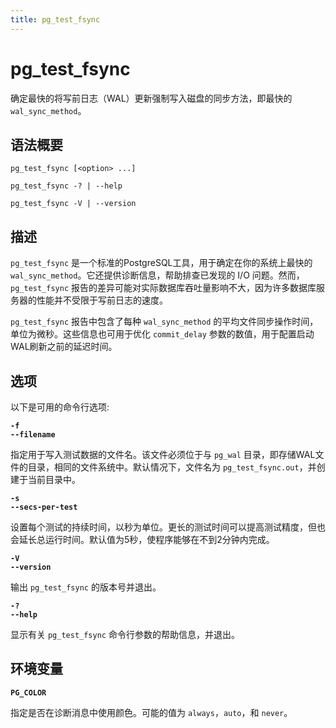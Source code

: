 ```yaml
---
title: pg_test_fsync
---
```


# pg_test_fsync

确定最快的将写前日志（WAL）更新强制写入磁盘的同步方法，即最快的 `wal_sync_method`。

## 语法概要

```shell
pg_test_fsync [<option> ...]

pg_test_fsync -? | --help

pg_test_fsync -V | --version
```

## 描述

`pg_test_fsync` 是一个标准的PostgreSQL工具，用于确定在你的系统上最快的 `wal_sync_method`。它还提供诊断信息，帮助排查已发现的 I/O 问题。然而，`pg_test_fsync` 报告的差异可能对实际数据库吞吐量影响不大，因为许多数据库服务器的性能并不受限于写前日志的速度。

`pg_test_fsync` 报告中包含了每种 `wal_sync_method` 的平均文件同步操作时间，单位为微秒。这些信息也可用于优化 `commit_delay` 参数的数值，用于配置启动WAL刷新之前的延迟时间。


## 选项

以下是可用的命令行选项:

**`-f`**<br />
**`--filename`**

指定用于写入测试数据的文件名。该文件必须位于与 `pg_wal` 目录，即存储WAL文件的目录，相同的文件系统中。默认情况下，文件名为 `pg_test_fsync.out`，并创建于当前目录中。

**`-s`**<br />
**`--secs-per-test`**

设置每个测试的持续时间，以秒为单位。更长的测试时间可以提高测试精度，但也会延长总运行时间。默认值为5秒，使程序能够在不到2分钟内完成。

**`-V`**<br />
**`--version`**

输出 `pg_test_fsync` 的版本号并退出。

**`-?`**<br />
**`--help`**

显示有关 `pg_test_fsync` 命令行参数的帮助信息，并退出。


## 环境变量

**`PG_COLOR`**

指定是否在诊断消息中使用颜色。可能的值为 `always`，`auto`，和 `never`。